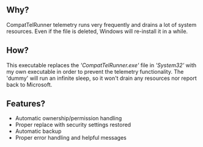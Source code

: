 ## Why?
CompatTelRunner telemetry runs very frequently and drains a lot of system resources. Even if the file is deleted, Windows will re-install it in a while.

## How?
This executable replaces the *'CompatTelRunner.exe'* file in *'System32'* with my own executable in order to prevent the telemetry functionality.
The 'dummy' will run an infinite sleep, so it won't drain any resources nor report back to Microsoft.

## Features?
* Automatic ownership/permission handling
* Proper replace with security settings restored
* Automatic backup
* Proper error handling and helpful messages
